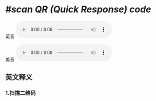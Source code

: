 # ***\#scan QR (Quick Response) code*** 
英音
<audio src="./media/scan QR (Quick Response) code1_AAC.aac" controls="controls"></audio>

美音
<audio src="./media/scan QR (Quick Response) code2_AAC.aac" controls="controls"></audio>



  

英文释义
---
### 1.**扫描二维码**  


